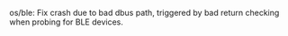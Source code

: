os/ble: Fix crash due to bad dbus path, triggered by bad return checking when
probing for BLE devices.
